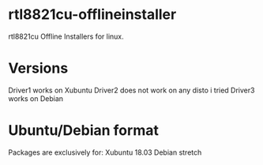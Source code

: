 # rtl8821cu-offlineinstaller
rtl8821cu Offline Installers for linux.
# Versions
Driver1 works on Xubuntu
Driver2 does not work on any disto i tried
Driver3 works on Debian
# Ubuntu/Debian format
Packages are exclusively for:
Xubuntu 18.03
Debian stretch
